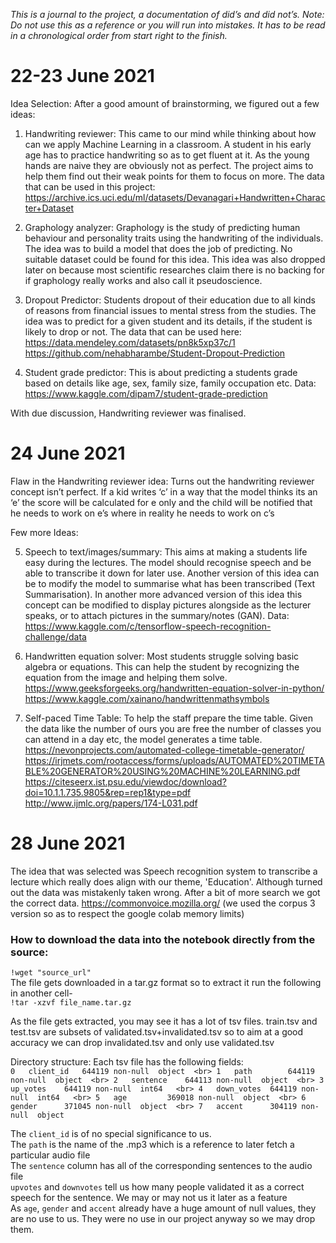 _This is a journal to the project, a documentation of did’s and did not’s. 
Note: Do not use this as a reference or you will run into mistakes. It has to be read in a chronological order from start right to the finish._ 


# **22-23 June 2021**

Idea Selection: After a good amount of brainstorming, we figured out a few ideas:

1) Handwriting reviewer: This came to our mind while thinking about how can we apply Machine Learning in a classroom. A student in his early age has to practice handwriting so as to get fluent at it. As the young hands are naive they are obviously not as perfect. The project aims to help them find out their weak points for them to focus on more. 
The data that can be used in this project: https://archive.ics.uci.edu/ml/datasets/Devanagari+Handwritten+Character+Dataset

2) Graphology analyzer: Graphology is the study of predicting human behaviour and personality traits using the handwriting of the individuals. The idea was to build a model that does the job of predicting.
No suitable dataset could be found for this idea. This idea was also dropped later on because most scientific researches claim there is no backing for if graphology really works and also call it pseudoscience.

3) Dropout Predictor: Students dropout of their education due to all kinds of reasons from financial issues to mental stress from the studies. The idea was to predict for a given student and its details, if the student is likely to drop or not.
The data that can be used here:
 https://data.mendeley.com/datasets/pn8k5xp37c/1
 https://github.com/nehabharambe/Student-Dropout-Prediction

4) Student grade predictor: This is about predicting a students grade based on details like age, sex, family size, family occupation etc.
Data: https://www.kaggle.com/dipam7/student-grade-prediction



With due discussion, Handwriting reviewer was finalised.


# **24 June 2021**

Flaw in the Handwriting reviewer idea: Turns out the handwriting reviewer concept isn’t perfect. If a kid writes ‘c’ in a way that the model thinks its an ‘e’ the score will be calculated for e only and the child will be notified that he needs to work on e’s where in reality he needs to work on c’s

Few more Ideas:

5) Speech to text/images/summary: This aims at making a students life easy during the lectures. The model should recognise speech and be able to transcribe it down for later use. Another version of this idea can be to modify the model to summarise what has been transcribed (Text Summarisation). In another more advanced version of this idea this concept can be modified to display pictures alongside as the lecturer speaks, or to attach pictures in the summary/notes (GAN).
Data: https://www.kaggle.com/c/tensorflow-speech-recognition-challenge/data
	
6) Handwritten equation solver: Most students struggle solving basic algebra or equations. This can help the student by recognizing the equation from the image and helping them solve.
https://www.geeksforgeeks.org/handwritten-equation-solver-in-python/
https://www.kaggle.com/xainano/handwrittenmathsymbols

7) Self-paced Time Table: To help the staff prepare the time table. Given the data like the number of ours you are free the number of classes you can attend in a day etc, the model generates a time table.
https://nevonprojects.com/automated-college-timetable-generator/
https://irjmets.com/rootaccess/forms/uploads/AUTOMATED%20TIMETABLE%20GENERATOR%20USING%20MACHINE%20LEARNING.pdf
https://citeseerx.ist.psu.edu/viewdoc/download?doi=10.1.1.735.9805&rep=rep1&type=pdf
http://www.ijmlc.org/papers/174-L031.pdf	

# **28 June 2021**

The idea that was selected was Speech recognition system to transcribe a lecture which really does align with our theme, 'Education'. Although turned out the data was mistakenly taken wrong. After a bit of more search we got the correct data. https://commonvoice.mozilla.org/ (we used the corpus 3 version so as to respect the google colab memory limits)  

### How to download the data into the notebook directly from the source:  
```!wget "source_url"```  
The file gets downloaded in a tar.gz format so to extract it run the following in another cell-  
```!tar -xzvf file_name.tar.gz```  

As the file gets extracted, you may see it has a lot of tsv files. train.tsv and test.tsv are subsets of validated.tsv+invalidated.tsv so to aim at a good accuracy we can drop invalidated.tsv and only use validated.tsv   

Directory structure: Each tsv file has the following fields:  
 `0   client_id   644119 non-null  object  <br>
 1   path        644119 non-null  object  <br>
 2   sentence    644113 non-null  object  <br>
 3   up_votes    644119 non-null  int64   <br>
 4   down_votes  644119 non-null  int64   <br>
 5   age         369018 non-null  object  <br>
 6   gender      371045 non-null  object  <br>
 7   accent      304119 non-null  object`  <br>
 
 The `client_id` is of no special significance to us.  <br>
 The `path` is the name of the .mp3 which is a reference to later fetch a particular audio file  <br>
 The `sentence` column has all of the corresponding sentences to the audio file  <br>
 `upvotes` and `downvotes` tell us how many people validated it as a correct speech for the sentence. We may or may not us it later as a feature  <br>
 As `age`, `gender` and `accent` already have a huge amount of null values, they are no use to us. They were no use in our project anyway so we may drop them.  <br>
